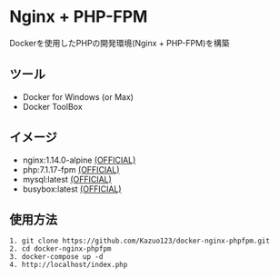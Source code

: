# Nginx + PHP-FPM
Dockerを使用したPHPの開発環境(Nginx + PHP-FPM)を構築

## ツール
* Docker for Windows (or Max)
* Docker ToolBox

## イメージ
* nginx:1.14.0-alpine [(OFFICIAL)](https://hub.docker.com/_/nginx/)
* php:7.1.17-fpm [(OFFICIAL)](https://hub.docker.com/_/php/)
* mysql:latest [(OFFICIAL)](https://hub.docker.com/_/mysql/)
* busybox:latest [(OFFICIAL)](https://hub.docker.com/_/busybox/)

## 使用方法
```
1. git clone https://github.com/Kazuo123/docker-nginx-phpfpm.git
2. cd docker-nginx-phpfpm
3. docker-compose up -d
4. http://localhost/index.php
```

